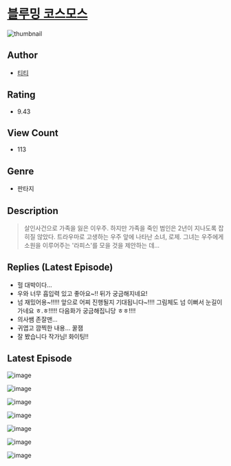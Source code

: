 # [블루밍 코스모스](https://comic.naver.com/bestChallenge/list?titleId=810591)
![thumbnail](https://image-comic.pstatic.net/user_contents_data/challenge_comic/2023/05/24/202515/upload_7005684782834659384_480x623.jpeg)

## Author
- [티티](https://comic.naver.com/artistTitle?id=202515)

## Rating
- 9.43

## View Count
- 113

## Genre
- 판타지

## Description
> 살인사건으로 가족을 잃은 이우주. 하지만 가족을 죽인 범인은 2년이 지나도록 잡히질 않았다. 트라우마로 고생하는 우주 앞에 나타난 소녀, 로제. 그녀는 우주에게 소원을 이루어주는 '라피스'를 모을 것을 제안하는 데...

## Replies (Latest Episode)
- 헐 대박이다...
- 우와 너무 흡입력 있고 좋아요~!! 뒤가 궁금해지네요!
- 넘 재밌어용~!!!!! 앞으로 어찌 진행될지 기대됩니다~!!!! 그림체도 넘 이뻐서 눈길이 가네요 ㅎ.ㅎ!!!!! 다음화가 궁금해집니당 ㅎㅎ!!!!
- 의사쌤 존잘맨...
- 귀엽고 깜찍한 내용... 꿀잼
- 잘 봤습니다 작가님! 화이팅!!

## Latest Episode
![image](https://image-comic.pstatic.net/user_contents_data/challenge_comic/2023/05/24/202515/upload_7147603176591472184.jpeg)

![image](https://image-comic.pstatic.net/user_contents_data/challenge_comic/2023/05/24/202515/upload_3919031322062971953.jpeg)

![image](https://image-comic.pstatic.net/user_contents_data/challenge_comic/2023/05/24/202515/upload_7365694585927383089.jpeg)

![image](https://image-comic.pstatic.net/user_contents_data/challenge_comic/2023/05/24/202515/upload_7090185558557014328.jpeg)

![image](https://image-comic.pstatic.net/user_contents_data/challenge_comic/2023/05/24/202515/upload_3545793480722953523.jpeg)

![image](https://image-comic.pstatic.net/user_contents_data/challenge_comic/2023/05/24/202515/upload_3762248837322335286.jpeg)

![image](https://image-comic.pstatic.net/user_contents_data/challenge_comic/2023/05/24/202515/upload_3760568572363485489.jpeg)

